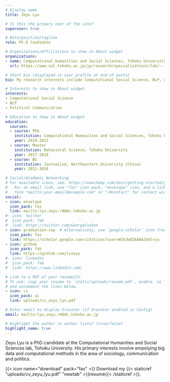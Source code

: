 ```yaml
---
# Display name
title: Zeyu Lyu

# Is this the primary user of the site?
superuser: true

# Role/position/tagline
role: Ph.D Candidate

# Organizations/Affiliations to show in About widget
organizations:
- name: Computational Humanities and Social Sciences, Tohoku University
  url: https://www.sal.tohoku.ac.jp/jp/research/specializations/lab/---id-37.html

# Short bio (displayed in user profile at end of posts)
bio: My research interests include Computational Social Science, NLP, Applied Machine Learning and Political Communication.

# Interests to show in About widget
interests:
- Computational Social Science
- NLP
- Political Communication

# Education to show in About widget
education:
  courses:
  - course: PhD
    institution: Computational Humanities and Social Sciences, Tohoku University
    year: 2019-2022
  - course: Master
    institution: Behavioral Science, Tohoku University
    year: 2017-2019
  - course: BS
    institution: Journalism, Northeastern University (China)
    year: 2012-2016

# Social/Academic Networking
# For available icons, see: https://wowchemy.com/docs/getting-started/page-builder/#icons
#   For an email link, use "fas" icon pack, "envelope" icon, and a link in the
#   form "mailto:your-email@example.com" or "/#contact" for contact widget.
social:
- icon: envelope
  icon_pack: fas
  link: mailto:lyu.zeyu.r8@dc.tohoku.ac.jp
#- icon: twitter
#  icon_pack: fab
#  link: https://twitter.com/GeorgeCushen
- icon: graduation-cap  # Alternatively, use `google-scholar` icon from `ai` icon pack
  icon_pack: fas
  link: https://scholar.google.com/citations?user=W1k3wDIAAAAJ&hl=ja
- icon: github
  icon_pack: fab
  link: https://github.com/lvzeyu
#- icon: linkedin
#  icon_pack: fab
#  link: https://www.linkedin.com/

# Link to a PDF of your resume/CV.
# To use: copy your resume to `static/uploads/resume.pdf`, enable `ai` icons in `params.toml`, 
# and uncomment the lines below.
- icon: cv
  icon_pack: ai
  link: uploads/cv_zeyu_lyu.pdf

# Enter email to display Gravatar (if Gravatar enabled in Config)
email: mailto:lyu.zeyu.r8@dc.tohoku.ac.jp

# Highlight the author in author lists? (true/false)
highlight_name: true
---
```


Zeyu Lyu is a PhD candidate at the Computational Humanities and Social Sciences lab, Tohoku University. 
His primary interests involve empolying big data and computational methods in the area of sociology, communication and politics.

{{< icon name="download" pack="fas" >}} Download my {{< staticref "uploads/cv_zeyu_lyu.pdf" "newtab" >}}resumé{{< /staticref >}}.
